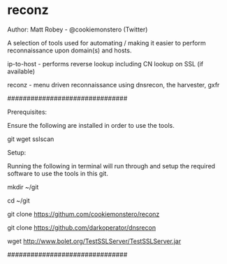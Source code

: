reconz
======

Author: Matt Robey - @cookiemonstero (Twitter)


A selection of tools used for automating / making it easier to perform reconnaissance upon domain(s) and hosts.

ip-to-host - performs reverse lookup including CN lookup on SSL (if available)

reconz - menu driven reconnaissance using dnsrecon, the harvester, gxfr

###############################

Prerequisites:

Ensure the following are installed in order to use the tools.

git
wget
sslscan

Setup:

Running the following in terminal will run through and setup the required software to use the tools in this git.

mkdir ~/git

cd ~/git

git clone https://githum.com/cookiemonstero/reconz

git clone https://github.com/darkoperator/dnsrecon

wget http://www.bolet.org/TestSSLServer/TestSSLServer.jar

###############################


